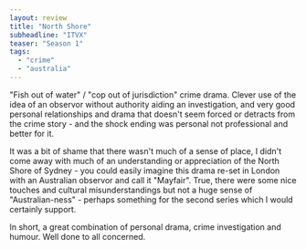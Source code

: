 ```yaml
---
layout: review
title: "North Shore"
subheadline: "ITVX"
teaser: "Season 1"
tags:
  - "crime"
  - "australia"
---
```


"Fish out of water" / "cop out of jurisdiction" crime drama. Clever use of the
idea of an observor without authority aiding an investigation, and very good
personal relationships and drama that doesn't seem forced or detracts
from the crime story - and the shock ending was personal not professional
and better for it.

It was a bit of shame that there wasn't much of a sense of place, I didn't
come away with much of an understanding or appreciation of the North Shore
of Sydney - you could easily imagine this drama re-set in London with an
Australian observor and call it "Mayfair". True, there were some nice
touches and cultural misunderstandings but not a huge sense of
"Australian-ness" - perhaps something for the second series which
I would certainly support.

In short, a great combination of personal drama, crime investigation
and humour. Well done to all concerned.

